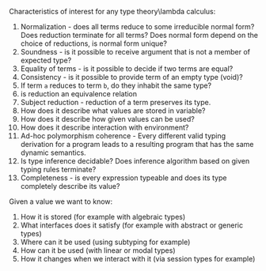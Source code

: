 Characteristics of interest for any type theory\lambda calculus:
1. Normalization - does all terms reduce to some irreducible normal form? Does reduction terminate for all terms? Does normal form depend on the choice of reductions, is normal form unique?
2. Soundness - is it possible to receive argument that is not a member of expected type?
3. Equality of terms - is it possible to decide if two terms are equal?
4. Consistency - is it possible to provide term of an empty type (void)?
5. If term `a` reduces to term `b`, do they inhabit the same type?
6. is reduction an equivalence relation
7. Subject reduction - reduction of a term preserves its type.
8. How does it describe what values are stored in variable?
9. How does it describe how given values can be used?
10. How does it describe interaction with environment?
11. Ad-hoc polymorphism coherence - Every different valid typing derivation for a program leads to a resulting program that has the same dynamic semantics.
12. Is type inference decidable? Does inference algorithm based on given typing rules terminate?
13. Completeness - is every expression typeable and does its type completely describe its value?

Given a value we want to know:
1. How it is stored (for example with algebraic types)
2. What interfaces does it satisfy (for example with abstract or generic types)
3. Where can it be used (using subtyping for example)
4. How can it be used (with linear or modal types)
5. How it changes when we interact with it (via session types for example)